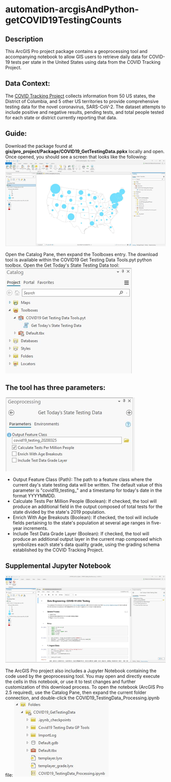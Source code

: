 # automation-arcgisAndPython-getCOVID19TestingCounts
 
## Description
This ArcGIS Pro project package contains a geoprocessing tool and accompanying notebook to allow GIS users to retrieve daily data for COVID-19 tests per state in the United States using data from the COVID Tracking Project.

## Data Context:
The [COVID Tracking Project](https://covidtracking.com/) collects information from 50 US states, the District of Columbia, and 5 other US territories to provide comprehensive testing data for the novel coronavirus, SARS-CoV-2. The dataset attempts to include positive and negative results, pending tests, and total people tested for each state or district currently reporting that data.

## Guide:
Download the package found at **gis/pro_project/Package/COVID19_GetTestingData.ppkx** locally and open. Once opened, you should see a screen that looks like the following:
![](https://github.com/Qberto/automation-arcgisAndPython-getCOVID19TestingCounts/blob/master/media/ProProject01.JPG?raw=true)

Open the Catalog Pane, then expand the Toolboxes entry. The download tool is available within the COVID19 Get Testing Data Tools.pyt python toolbox. Open the Get Today's State Testing Data tool:
![](https://github.com/Qberto/automation-arcgisAndPython-getCOVID19TestingCounts/blob/master/media/ProProject02.JPG?raw=true)

## The tool has three parameters:
![](https://github.com/Qberto/automation-arcgisAndPython-getCOVID19TestingCounts/blob/master/media/ProProject03.JPG?raw=true)
* Output Feature Class (Path): The path to a feature class where the current day's state testing data will be written. The default value of this parameter is "covid19_testing_" and a timestamp for today's date in the format YYYYMMDD. 
* Calculate Tests Per Million People (Boolean): If checked, the tool will produce an additional field in the output composed of total tests for the state divided by the state's 2019 population. 
* Enrich With Age Breakouts (Boolean): If checked, the tool will include fields pertaining to the state's population at several age ranges in five-year increments. 
* Include Test Data Grade Layer (Boolean): If checked, the tool will produce an additional output layer in the current map composed which symbolizes each state's data quality grade, using the grading schema established by the COVID Tracking Project.

## Supplemental Jupyter Notebook 
![](https://github.com/Qberto/automation-arcgisAndPython-getCOVID19TestingCounts/blob/master/media/ProProject04.JPG?raw=true)

The ArcGIS Pro project also includes a Jupyter Notebook containing the code used by the geoprocessing tool. You may open and directly execute the cells in this notebook, or use it to test changes and further customization of this download process. To open the notebook (ArcGIS Pro 2.5 required), use the Catalog Pane, then expand the current folder connection, and double-click the COVID19_TestingData_Processing.ipynb file:
![](https://github.com/Qberto/automation-arcgisAndPython-getCOVID19TestingCounts/blob/master/media/ProProject05.JPG?raw=true)